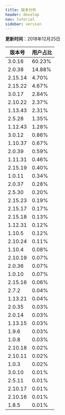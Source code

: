 ```yaml
---
title: 版本分布
header: develop
nav: tutorial
sidebar: version
---
```

**更新时间**：2018年12月25日

|版本号|用户占比|
|---|---|
|3.0.16|60.23%|
|2.0.38|14.88%|
|2.15.14|4.70%|
|2.15.22|4.67%|
|3.0.17|2.84%|
|2.10.22|2.37%|
|1.13.43|2.31%|
|2.5.28|1.35%|
|1.12.43|1.28%|
|3.0.12|0.86%|
|1.10.37|0.67%|
|2.0.39|0.59%|
|1.11.31|0.46%|
|2.15.19|0.40%|
|1.0.11|0.34%|
|2.0.37|0.28%|
|2.5.30|0.20%|
|2.15.23|0.19%|
|2.15.17|0.17%|
|2.15.18|0.13%|
|1.12.31|0.12%|
|1.10.5|0.12%|
|2.10.24|0.11%|
|1.10.4|0.08%|
|2.10.19|0.07%|
|2.0.36|0.07%|
|1.0.10|0.07%|
|2.15.16|0.06%|
|2.7.2|0.04%|
|1.13.21|0.04%|
|2.0.35|0.03%|
|2.0.14|0.03%|
|1.13.15|0.03%|
|1.9.6|0.03%|
|1.0.8|0.03%|
|2.10.18|0.02%|
|2.10.11|0.02%|
|1.0.3|0.02%|
|3.0.10|0.01%|
|2.5.11|0.01%|
|2.10.17|0.01%|
|2.10.16|0.01%|
|1.8.5|0.01%|
